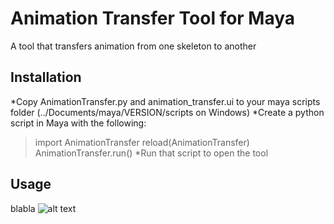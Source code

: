 # Animation Transfer Tool for Maya
A tool that transfers animation from one skeleton to another

## Installation
*Copy AnimationTransfer.py and animation_transfer.ui to your maya scripts folder (../Documents/maya/VERSION/scripts on Windows)
*Create a python script in Maya with the following:
>import AnimationTransfer
>reload(AnimationTransfer)
>AnimationTransfer.run()
*Run that script to open the tool

## Usage

blabla
![alt text](https://i.imgur.com/4PgV9fD.png "Script in action")
